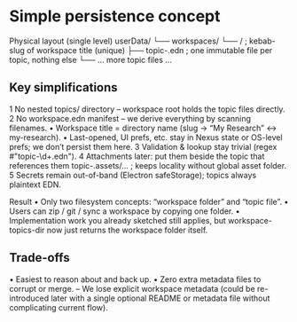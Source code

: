 # Simple persistence concept

Physical layout (single level) userData/
└── workspaces/
└── /          ; kebab-slug of workspace title (unique)
    ├── topic-.edn         ; one immutable file per topic, nothing else
    └── … more topic files …

## Key simplifications

 1 No nested topics/ directory – workspace root holds the topic files directly.
 2 No workspace.edn manifest – we derive everything by scanning filenames. • Workspace title = directory name (slug → “My Research” ↔ my-research).
   • Last-opened, UI prefs, etc. stay in Nexus state or OS-level prefs; we don’t persist them here.
 3 Validation & lookup stay trivial (regex #"topic-\d+.edn").
 4 Attachments later: put them beside the topic that references them topic-.assets/… ; keeps locality without global asset folder.
 5 Secrets remain out-of-band (Electron safeStorage); topics always plaintext EDN.

Result • Only two filesystem concepts: “workspace folder” and “topic file”.
• Users can zip / git / sync a workspace by copying one folder.
• Implementation work you already sketched still applies, but workspace-topics-dir now just returns the workspace folder itself.

## Trade-offs

 • Easiest to reason about and back up.
 • Zero extra metadata files to corrupt or merge.
   – We lose explicit workspace metadata (could be re-introduced later with a single optional README or metadata file without complicating current flow).
